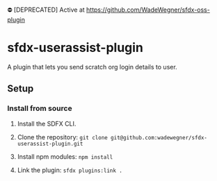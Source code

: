 :no_entry: [DEPRECATED] Active at https://github.com/WadeWegner/sfdx-oss-plugin

# sfdx-userassist-plugin

A plugin that lets you send scratch org login details to user.

## Setup

### Install from source

1. Install the SDFX CLI.

2. Clone the repository: `git clone git@github.com:wadewegner/sfdx-userassist-plugin.git`

3. Install npm modules: `npm install`

4. Link the plugin: `sfdx plugins:link .`
